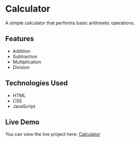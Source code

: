 # Calculator

A simple calculator that performs basic arithmetic operations.

## Features

- Addition
- Subtraction
- Multiplication
- Division

## Technologies Used

- HTML
- CSS
- JavaScript

## Live Demo

You can view the live project here: [Calculator](https://ashiltg3.github.io/calculator)
